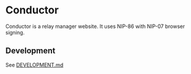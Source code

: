 # Conductor

Conductor is a relay manager website. It uses NIP-86 with NIP-07 browser signing.

## Development

See [DEVELOPMENT.md](DEVELOPMENT.md)
